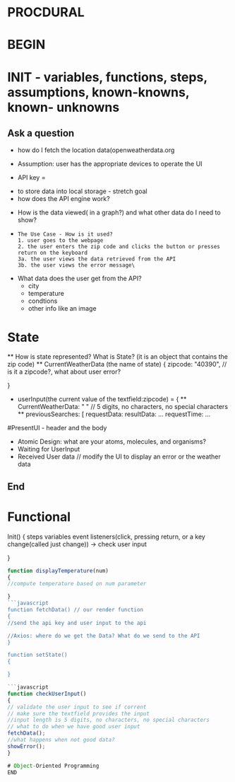 
# PROCDURAL
# BEGIN

# INIT -  variables, functions, steps, assumptions, known-knowns, known- unknowns
## Ask a question
* how do I fetch the location data(openweatherdata.org
-    Assumption: user has the appropriate devices to operate the UI
* API key =
- to store data into local storage - stretch goal
-   how does the API engine work?
* How is the data viewed( in a graph?) and what other data do I need to show?
*     The Use Case - How is it used?
      1. user goes to the webpage
      2. the user enters the zip code and clicks the button or presses return on the keyboard
      3a. the user views the data retrieved from the API 
      3b. the user views the error message\
* What data does the user get from the API?
    - city
    - temperature
    - condtions
    - other info like an image

# State 
**  How is state represented? What is State? (it is an object that contains the zip code)
** CurrentWeatherData (the name of state) {
zipcode: "40390", // is it a zipcode?, what about user error?

}
* userInput(the current value of the textfield:zipcode) = {
** CurrentWeatherData: " " // 5 digits, no characters, no special characters
**    previousSearches: [
      requestData:
      resultData: ...
      requestTime: ...
      
#PresentUI - header and the body
* Atomic Design: what are your atoms, molecules, and organisms?
* Waiting for UserInput
* Received User data // modify the UI to display an error or the weather data

## End

# Functional
 Init() {
 steps 
 variables
 event listeners(click, pressing return, or a key change(called just change)) -> check user input
 

}
```javascript
function displayTemperature(num)
{
//compute temperature based on num parameter

}
```javascript
function fetchData() // our render function
{
//send the api key and user input to the api

//Axios: where do we get the Data? What do we send to the API
}

function setState()
{

}

```javascript 
function checkUserInput() 
{
// validate the user input to see if corrent
// make sure the textfield provides the input
//input length is 5 digits, no characters, no special characters
// what to do when we have good user input
fetchData();
//what happens when not good data?
showError();
}

# Object-Oriented Programming
END

